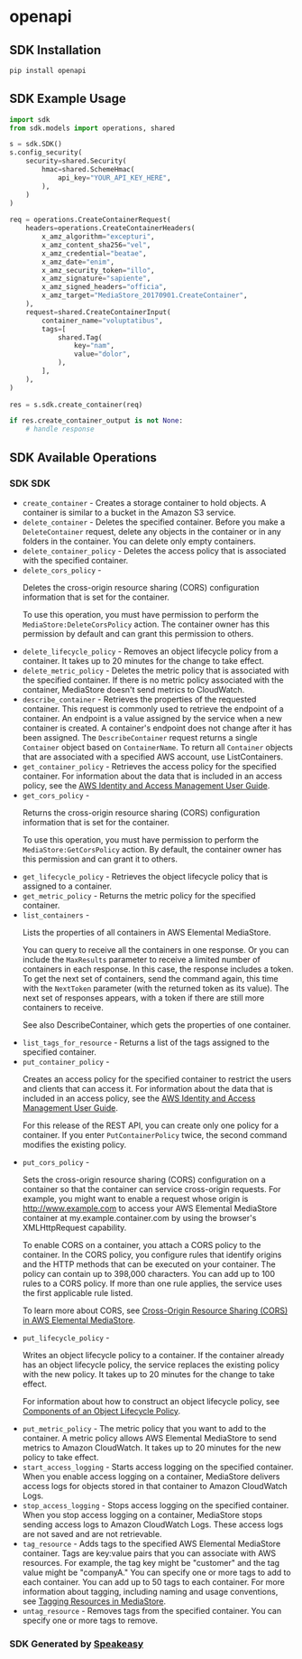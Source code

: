 # openapi

<!-- Start SDK Installation -->
## SDK Installation

```bash
pip install openapi
```
<!-- End SDK Installation -->

<!-- Start SDK Example Usage -->
## SDK Example Usage

```python
import sdk
from sdk.models import operations, shared

s = sdk.SDK()
s.config_security(
    security=shared.Security(
        hmac=shared.SchemeHmac(
            api_key="YOUR_API_KEY_HERE",
        ),
    )
)
    
req = operations.CreateContainerRequest(
    headers=operations.CreateContainerHeaders(
        x_amz_algorithm="excepturi",
        x_amz_content_sha256="vel",
        x_amz_credential="beatae",
        x_amz_date="enim",
        x_amz_security_token="illo",
        x_amz_signature="sapiente",
        x_amz_signed_headers="officia",
        x_amz_target="MediaStore_20170901.CreateContainer",
    ),
    request=shared.CreateContainerInput(
        container_name="voluptatibus",
        tags=[
            shared.Tag(
                key="nam",
                value="dolor",
            ),
        ],
    ),
)
    
res = s.sdk.create_container(req)

if res.create_container_output is not None:
    # handle response
```
<!-- End SDK Example Usage -->

<!-- Start SDK Available Operations -->
## SDK Available Operations

### SDK SDK

* `create_container` - Creates a storage container to hold objects. A container is similar to a bucket in the Amazon S3 service.
* `delete_container` - Deletes the specified container. Before you make a <code>DeleteContainer</code> request, delete any objects in the container or in any folders in the container. You can delete only empty containers. 
* `delete_container_policy` - Deletes the access policy that is associated with the specified container.
* `delete_cors_policy` - <p>Deletes the cross-origin resource sharing (CORS) configuration information that is set for the container.</p> <p>To use this operation, you must have permission to perform the <code>MediaStore:DeleteCorsPolicy</code> action. The container owner has this permission by default and can grant this permission to others.</p>
* `delete_lifecycle_policy` - Removes an object lifecycle policy from a container. It takes up to 20 minutes for the change to take effect.
* `delete_metric_policy` - Deletes the metric policy that is associated with the specified container. If there is no metric policy associated with the container, MediaStore doesn't send metrics to CloudWatch.
* `describe_container` - Retrieves the properties of the requested container. This request is commonly used to retrieve the endpoint of a container. An endpoint is a value assigned by the service when a new container is created. A container's endpoint does not change after it has been assigned. The <code>DescribeContainer</code> request returns a single <code>Container</code> object based on <code>ContainerName</code>. To return all <code>Container</code> objects that are associated with a specified AWS account, use <a>ListContainers</a>.
* `get_container_policy` - Retrieves the access policy for the specified container. For information about the data that is included in an access policy, see the <a href="https://aws.amazon.com/documentation/iam/">AWS Identity and Access Management User Guide</a>.
* `get_cors_policy` - <p>Returns the cross-origin resource sharing (CORS) configuration information that is set for the container.</p> <p>To use this operation, you must have permission to perform the <code>MediaStore:GetCorsPolicy</code> action. By default, the container owner has this permission and can grant it to others.</p>
* `get_lifecycle_policy` - Retrieves the object lifecycle policy that is assigned to a container.
* `get_metric_policy` - Returns the metric policy for the specified container. 
* `list_containers` - <p>Lists the properties of all containers in AWS Elemental MediaStore. </p> <p>You can query to receive all the containers in one response. Or you can include the <code>MaxResults</code> parameter to receive a limited number of containers in each response. In this case, the response includes a token. To get the next set of containers, send the command again, this time with the <code>NextToken</code> parameter (with the returned token as its value). The next set of responses appears, with a token if there are still more containers to receive. </p> <p>See also <a>DescribeContainer</a>, which gets the properties of one container. </p>
* `list_tags_for_resource` - Returns a list of the tags assigned to the specified container. 
* `put_container_policy` - <p>Creates an access policy for the specified container to restrict the users and clients that can access it. For information about the data that is included in an access policy, see the <a href="https://aws.amazon.com/documentation/iam/">AWS Identity and Access Management User Guide</a>.</p> <p>For this release of the REST API, you can create only one policy for a container. If you enter <code>PutContainerPolicy</code> twice, the second command modifies the existing policy. </p>
* `put_cors_policy` - <p>Sets the cross-origin resource sharing (CORS) configuration on a container so that the container can service cross-origin requests. For example, you might want to enable a request whose origin is http://www.example.com to access your AWS Elemental MediaStore container at my.example.container.com by using the browser's XMLHttpRequest capability.</p> <p>To enable CORS on a container, you attach a CORS policy to the container. In the CORS policy, you configure rules that identify origins and the HTTP methods that can be executed on your container. The policy can contain up to 398,000 characters. You can add up to 100 rules to a CORS policy. If more than one rule applies, the service uses the first applicable rule listed.</p> <p>To learn more about CORS, see <a href="https://docs.aws.amazon.com/mediastore/latest/ug/cors-policy.html">Cross-Origin Resource Sharing (CORS) in AWS Elemental MediaStore</a>.</p>
* `put_lifecycle_policy` - <p>Writes an object lifecycle policy to a container. If the container already has an object lifecycle policy, the service replaces the existing policy with the new policy. It takes up to 20 minutes for the change to take effect.</p> <p>For information about how to construct an object lifecycle policy, see <a href="https://docs.aws.amazon.com/mediastore/latest/ug/policies-object-lifecycle-components.html">Components of an Object Lifecycle Policy</a>.</p>
* `put_metric_policy` - The metric policy that you want to add to the container. A metric policy allows AWS Elemental MediaStore to send metrics to Amazon CloudWatch. It takes up to 20 minutes for the new policy to take effect.
* `start_access_logging` - Starts access logging on the specified container. When you enable access logging on a container, MediaStore delivers access logs for objects stored in that container to Amazon CloudWatch Logs.
* `stop_access_logging` - Stops access logging on the specified container. When you stop access logging on a container, MediaStore stops sending access logs to Amazon CloudWatch Logs. These access logs are not saved and are not retrievable.
* `tag_resource` - Adds tags to the specified AWS Elemental MediaStore container. Tags are key:value pairs that you can associate with AWS resources. For example, the tag key might be "customer" and the tag value might be "companyA." You can specify one or more tags to add to each container. You can add up to 50 tags to each container. For more information about tagging, including naming and usage conventions, see <a href="https://docs.aws.amazon.com/mediastore/latest/ug/tagging.html">Tagging Resources in MediaStore</a>.
* `untag_resource` - Removes tags from the specified container. You can specify one or more tags to remove. 

<!-- End SDK Available Operations -->

### SDK Generated by [Speakeasy](https://docs.speakeasyapi.dev/docs/using-speakeasy/client-sdks)
